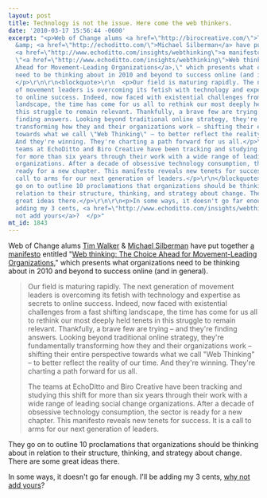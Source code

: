 ```yaml
---
layout: post
title: Technology is not the issue. Here come the web thinkers.
date: '2010-03-17 15:56:44 -0600'
excerpt: "<p>Web of Change alums <a href=\"http://birocreative.com/\">Tim Walker</a>
  &amp; <a href=\"http://echoditto.com/\">Michael Silberman</a> have put together
  <a href=\"http://www.echoditto.com/insights/webthinking\">a manifesto</a> entitled
  \"<a href=\"http://www.echoditto.com/insights/webthinking\">Web thinking: The Choice
  Ahead for Movement-Leading Organizations</a>,\" which presents what organizations
  need to be thinking about in 2010 and beyond to success online (and in general).
  </p>\r\n\r\n<blockquote>\r\n  <p>Our field is maturing rapidly. The next generation
  of movement leaders is overcoming its fetish with technology and expertise as secrets
  to online success. Indeed, now faced with existential challenges from a fast shifting
  landscape, the time has come for us all to rethink our most deeply held tenets in
  this struggle to remain relevant. Thankfully, a brave few are trying – and they're
  finding answers. Looking beyond traditional online strategy, they're fundamentally
  transforming how they and their organizations work – shifting their entire perspective
  towards what we call \"Web Thinking\" – to better reflect the reality of our time.
  And they're winning. They're charting a path forward for us all.</p>\r\n  \r\n  <p>The
  teams at EchoDitto and Biro Creative have been tracking and studying this shift
  for more than six years through their work with a wide range of leading social change
  organizations. After a decade of obsessive technology consumption, the sector is
  ready for a new chapter. This manifesto reveals new tenets for success. It is a
  call to arms for our next generation of leaders.</p>\r\n</blockquote>\r\n\r\n<p>They
  go on to outline 10 proclamations that organizations should be thinking about in
  relation to their structure, thinking, and strategy about change. There are some
  great ideas there.</p>\r\n\r\n<p>In some ways, it doesn't go far enough. I'll be
  adding my 3 cents, <a href=\"http://www.echoditto.com/insights/webthinking\">why
  not add yours</a>?  </p>"
mt_id: 1843
---
```

<p>Web of Change alums <a href="http://birocreative.com/">Tim Walker</a> &amp; <a href="http://echoditto.com/">Michael Silberman</a> have put together <a href="http://www.echoditto.com/insights/webthinking">a manifesto</a> entitled "<a href="http://www.echoditto.com/insights/webthinking">Web thinking: The Choice Ahead for Movement-Leading Organizations</a>," which presents what organizations need to be thinking about in 2010 and beyond to success online (and in general). </p>

<blockquote>
  <p>Our field is maturing rapidly. The next generation of movement leaders is overcoming its fetish with technology and expertise as secrets to online success. Indeed, now faced with existential challenges from a fast shifting landscape, the time has come for us all to rethink our most deeply held tenets in this struggle to remain relevant. Thankfully, a brave few are trying – and they're finding answers. Looking beyond traditional online strategy, they're fundamentally transforming how they and their organizations work – shifting their entire perspective towards what we call "Web Thinking" – to better reflect the reality of our time. And they're winning. They're charting a path forward for us all.</p>
  
  <p>The teams at EchoDitto and Biro Creative have been tracking and studying this shift for more than six years through their work with a wide range of leading social change organizations. After a decade of obsessive technology consumption, the sector is ready for a new chapter. This manifesto reveals new tenets for success. It is a call to arms for our next generation of leaders.</p>
</blockquote>

<p>They go on to outline 10 proclamations that organizations should be thinking about in relation to their structure, thinking, and strategy about change. There are some great ideas there.</p>

<p>In some ways, it doesn't go far enough. I'll be adding my 3 cents, <a href="http://www.echoditto.com/insights/webthinking">why not add yours</a>?  </p>
<!--break-->
